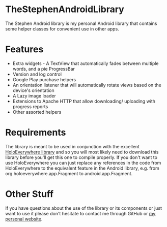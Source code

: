 TheStephenAndroidLibrary
==============

The Stephen Android library is my personal Android library that contains some helper classes for convenient use in other apps.

Features
==============

* Extra widgets - A TextView that automatically fades between multiple words, and a pie ProgressBar
* Version and log control
* Google Play purchase helpers
* An orientation listener that will automatically rotate views based on the device's orientation
* A Lazy image loader
* Extensions to Apache HTTP that allow downloading/ uploading with progress reports
* Other assorted helpers

Requirements
=============

The library is meant to be used in conjunction with the excellent [HoloEverywhere library](https://github.com/Prototik/HoloEverywhere) and so you will most likely need to download this library before you'll get this one to compile properly. If you don't want to use HoloEverywhere you can just replace any references in the code from HoloEverywhere to the equivalent feature in the Android library, e.g. from org.holoeverywhere.app.Fragment to android.app.Fragment.

Other Stuff
=============

If you have questions about the use of the library or its components or just want to use it please don't hesitate to contact me through GitHub or [my personal website](http://www.nickstephen.com/).